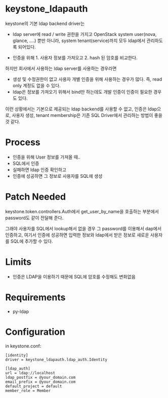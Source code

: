 keystone_ldapauth
=================

keystone의 기본 ldap backend driver는 

 - ldap server에 read / write 권한을 가지고 OpenStack system user(nova, glance, ....) 뿐만 아니라,
   system tenant(service)까지 모두 ldap에서 관리하도록 되어있다.

 - 인증을 위해 1. 사용자 정보를 가져오고 2. hash 된 암호를 비교한다.

하지만 회사에서 사용하는 ldap server를 사용하는 경우라면 

  - 생성 및 수정권한이 없고 사용자 개별 인증을 위해 사용하는 경우가 많다. 즉, read only 계정도 없을 수 있다.
  - ldap은 정보를 가져오기 위해서 bind만 하는데도 개발 인증이 인증이 필요한 경우도 있다.

이런 상황에서는 기본으로 제공되는 ldap backend를 사용할 수 없고,
인증은 ldap으로, 사용자 생성, tenant membership은 기존 SQL Driver에서 관리하는 방법이 좋을 것 같다.

Process
=======
- 인증을 위해 User 정보를 가져올 때..
- SQL에서 인증
- 실패하면 ldap 인증 확인하고
- 인증에 성공하면 그 정보로 사용자를 SQL에 생성
    
Patch Needed
============
keystone.token.controllers.Auth에서 get_user_by_name을 호출하는 부분에서
password도 같이 전달해 준다.

그래야 사용자를 SQL에서 lookup해서 없을 경우 그 password를 이용해서 dap에서 인증하고, 여기서
인증에 성공하면 입력한 정보와 ldap에서 받은 정보로 새로운 사용자를 SQL에 추가할 수 있다.

Limits
======
- 인증은 LDAP을 이용하기 때문에 SQL에 암호를 수정해도 변화없음

Requirements
============
- py-ldap

Configuration
=============

in keystone.conf:

    [identity]
    driver = keystone_ldapauth.ldap_auth.Identity
    
    [ldap_auth]
    url = ldap://localhost
    ldap_postfix = @your_domain.com
    email_prefix = @your_domain.com
    default_project = default
    member_role = Member

